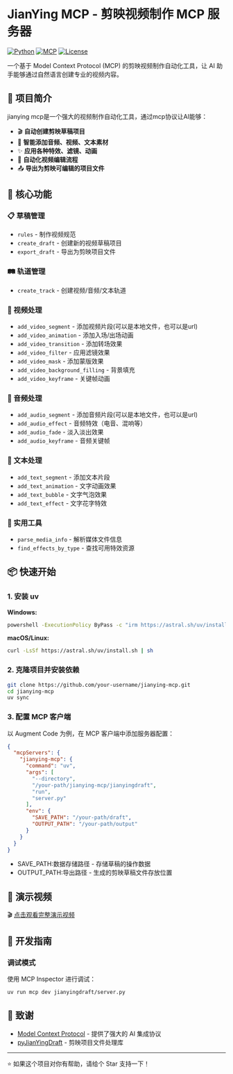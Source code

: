 # JianYing MCP - 剪映视频制作 MCP 服务器

[![Python](https://img.shields.io/badge/Python-3.13+-blue.svg)](https://python.org)
[![MCP](https://img.shields.io/badge/MCP-Compatible-green.svg)](https://modelcontextprotocol.io)
[![License](https://img.shields.io/badge/License-Apache%202.0-blue.svg)](LICENSE)

一个基于 Model Context Protocol (MCP) 的剪映视频制作自动化工具，让 AI 助手能够通过自然语言创建专业的视频内容。

## 🎯 项目简介

jianying mcp是一个强大的视频制作自动化工具，通过mcp协议让AI能够：

- 🎬 **自动创建剪映草稿项目**
- 🎵 **智能添加音频、视频、文本素材**
- ✨ **应用各种特效、滤镜、动画**
- 🎨 **自动化视频编辑流程**
- 📤 **导出为剪映可编辑的项目文件**

## 🚀 核心功能

### 📋 草稿管理
- `rules` - 制作视频规范
- `create_draft` - 创建新的视频草稿项目
- `export_draft` - 导出为剪映项目文件

### 🛤️ 轨道管理
- `create_track` - 创建视频/音频/文本轨道

### 🎥 视频处理
- `add_video_segment` - 添加视频片段(可以是本地文件，也可以是url)
- `add_video_animation` - 添加入场/出场动画
- `add_video_transition` - 添加转场效果
- `add_video_filter` - 应用滤镜效果
- `add_video_mask` - 添加蒙版效果
- `add_video_background_filling` - 背景填充
- `add_video_keyframe` - 关键帧动画

### 🎵 音频处理
- `add_audio_segment` - 添加音频片段(可以是本地文件，也可以是url)
- `add_audio_effect` - 音频特效（电音、混响等）
- `add_audio_fade` - 淡入淡出效果
- `add_audio_keyframe` - 音频关键帧

### 📝 文本处理
- `add_text_segment` - 添加文本片段
- `add_text_animation` - 文字动画效果
- `add_text_bubble` - 文字气泡效果
- `add_text_effect` - 文字花字特效

### 🔧 实用工具
- `parse_media_info` - 解析媒体文件信息
- `find_effects_by_type` - 查找可用特效资源

## 📦 快速开始

### 1. 安装 uv

**Windows:**
```bash
powershell -ExecutionPolicy ByPass -c "irm https://astral.sh/uv/install.ps1 | iex"
```

**macOS/Linux:**
```bash
curl -LsSf https://astral.sh/uv/install.sh | sh
```

### 2. 克隆项目并安装依赖

```bash
git clone https://github.com/your-username/jianying-mcp.git
cd jianying-mcp
uv sync
```

### 3. 配置 MCP 客户端

以 Augment Code 为例，在 MCP 客户端中添加服务器配置：

```json
{
  "mcpServers": {
    "jianying-mcp": {
      "command": "uv",
      "args": [
        "--directory",
        "/your-path/jianying-mcp/jianyingdraft",
        "run",
        "server.py"
      ],
      "env": {
        "SAVE_PATH": "/your-path/draft",
        "OUTPUT_PATH": "/your-path/output"
      }
    }
  }
}
```
- SAVE_PATH:数据存储路径 - 存储草稿的操作数据
- OUTPUT_PATH:导出路径 - 生成的剪映草稿文件存放位置

## 🎥 演示视频

🎬 [点击观看完整演示视频](https://www.bilibili.com/video/BV1rhe4z1Eu1)


## 🔧 开发指南

### 调试模式

使用 MCP Inspector 进行调试：

```bash
uv run mcp dev jianyingdraft/server.py
```


## 🙏 致谢

- [Model Context Protocol](https://modelcontextprotocol.io) - 提供了强大的 AI 集成协议
- [pyJianYingDraft](https://github.com/GuanYixuan/pyJianYingDraft) - 剪映项目文件处理库
---

⭐ 如果这个项目对你有帮助，请给个 Star 支持一下！